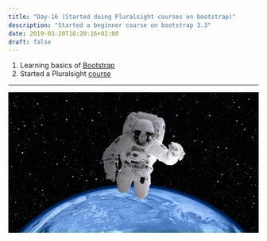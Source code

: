 ```yaml
---
title: "Day-16 (Started doing Pluralsight courses on bootstrap)"
description: "Started a beginner course on bootstrap 3.3"
date: 2019-03-20T16:20:16+02:00
draft: false
---
```


1. Learning basics of [Bootstrap](https://getbootstrap.com/docs/3.4/)
1. Started a Pluralsight [course](https://app.pluralsight.com/library/courses/code-school-blasting-off-with-bootstrap/table-of-contents)

---

![Rocket is ready to fly](https://github.com/101daysofcode/learning-how-to-bootstrap/blob/master/bootstrap-beginner/ch02/spacesuit.jpg?raw=true)
